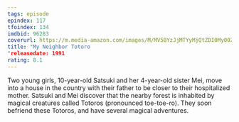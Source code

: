 ```yaml
---
tags: episode
epindex: 117
tfoindex: 134
imdbid: 96283
coverurl: https://m.media-amazon.com/images/M/MV5BYzJjMTYyMjQtZDI0My00ZjE2LTkyNGYtOTllNGQxNDMyZjE0XkEyXkFqcGdeQXVyMTMxODk2OTU@._V1_SY300_CR3,0,202,300_.jpg
title: "My Neighbor Totoro
"releasedate: 1991
rating: 8.1
---
```


Two young girls, 10-year-old Satsuki and her 4-year-old sister Mei, move into a house in the country with their father to be closer to their hospitalized mother. Satsuki and Mei discover that the nearby forest is inhabited by magical creatures called Totoros (pronounced toe-toe-ro). They soon befriend these Totoros, and have several magical adventures.